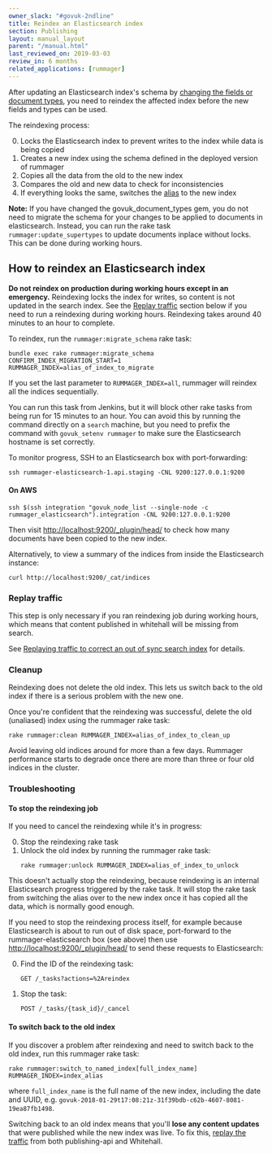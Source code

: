```yaml
---
owner_slack: "#govuk-2ndline"
title: Reindex an Elasticsearch index
section: Publishing
layout: manual_layout
parent: "/manual.html"
last_reviewed_on: 2019-03-03
review_in: 6 months
related_applications: [rummager]
---
```


After updating an Elasticsearch index's schema by [changing the fields or
document types][update-fields-or-doc-types], you need to reindex the affected
index before the new fields and types can be used.

The reindexing process:

0. Locks the Elasticsearch index to prevent writes to the index while data is
being copied
0. Creates a new index using the schema defined in the deployed version of
rummager
0. Copies all the data from the old to the new index
0. Compares the old and new data to check for inconsistencies
0. If everything looks the same, switches the [alias][index-alias] to the new
index

**Note:** If you have changed the govuk_document_types gem, you do not need
to migrate the schema for your changes to be applied to documents in
elasticsearch. Instead, you can run the rake task `rummager:update_supertypes`
to update documents inplace without locks. This can be done during working hours.

## How to reindex an Elasticsearch index

**Do not reindex on production during working hours except in an emergency.**
Reindexing locks the index for writes, so content is not updated in the search
index. See the [Replay traffic](#replay-traffic) section below if you need to
run a reindexing during working hours. Reindexing takes around 40 minutes to
an hour to complete.

To reindex, run the `rummager:migrate_schema` rake task:

```
bundle exec rake rummager:migrate_schema CONFIRM_INDEX_MIGRATION_START=1 RUMMAGER_INDEX=alias_of_index_to_migrate
```

If you set the last parameter to `RUMMAGER_INDEX=all`, rummager will reindex all
the indices sequentially.

You can run this task from Jenkins, but it will block other rake tasks from
being run for 15 minutes to an hour. You can avoid this by running the command
directly on a `search` machine, but you need to prefix the command with
`govuk_setenv rummager` to make sure the Elasticsearch hostname is set
correctly.

To monitor progress, SSH to an Elasticsearch box with port-forwarding:

```
ssh rummager-elasticsearch-1.api.staging -CNL 9200:127.0.0.1:9200
```

#### On AWS

```
ssh $(ssh integration "govuk_node_list --single-node -c rummager_elasticsearch").integration -CNL 9200:127.0.0.1:9200
```

Then visit <http://localhost:9200/_plugin/head/> to check how many documents have
been copied to the new index.

Alternatively, to view a summary of the indices from inside the Elasticsearch instance:

    curl http://localhost:9200/_cat/indices

### Replay traffic

This step is only necessary if you ran reindexing job during working hours,
which means that content published in whitehall will be missing from search.

See [Replaying traffic to correct an out of sync search index][traffic-replay]
for details.

### Cleanup

Reindexing does not delete the old index. This lets us switch back to the old
index if there is a serious problem with the new one.

Once you're confident that the reindexing was successful, delete the old
(unaliased) index using the rummager rake task:

```
rake rummager:clean RUMMAGER_INDEX=alias_of_index_to_clean_up
```

Avoid leaving old indices around for more than a few days. Rummager performance
starts to degrade once there are more than three or four old indices in the
cluster.

### Troubleshooting

#### To stop the reindexing job

If you need to cancel the reindexing while it's in progress:

0. Stop the reindexing rake task
0. Unlock the old index by running the rummager rake task:
    ```
    rake rummager:unlock RUMMAGER_INDEX=alias_of_index_to_unlock
    ```

This doesn't actually stop the reindexing, because reindexing is an internal
Elasticsearch progress triggered by the rake task. It will stop the rake task
from switching the alias over to the new index once it has copied all the data,
which is normally good enough.

If you need to stop the reindexing process itself, for example because
Elasticsearch is about to run out of disk space, port-forward to the
rummager-elasticsearch box (see above) then use <http://localhost:9200/_plugin/head/>
to send these requests to Elasticsearch:

0. Find the ID of the reindexing task:

    ```
    GET /_tasks?actions=%2Areindex
    ```

0. Stop the task:

    ```
    POST /_tasks/{task_id}/_cancel
    ```

#### To switch back to the old index

If you discover a problem after reindexing and need to switch back to the old
index, run this rummager rake task:

```
rake rummager:switch_to_named_index[full_index_name] RUMMAGER_INDEX=index_alias
```

where `full_index_name` is the full name of the new index, including the date
and UUID, e.g. `govuk-2018-01-29t17:08:21z-31f39bdb-c62b-4607-8081-19ea87fb1498`.

Switching back to an old index means that you'll **lose any content updates**
that were published while the new index was live. To fix this, [replay the
traffic][traffic-replay] from both publishing-api and Whitehall.

[update-fields-or-doc-types]: /apis/search/add-new-fields-or-document-types.html
[index-alias]: https://www.elastic.co/guide/en/elasticsearch/reference/current/indices-aliases.html
[traffic-replay]: rummager-traffic-replay.html
